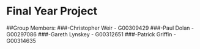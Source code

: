 # Final Year Project

##Group Members:
###-Christopher Weir - G00309429
###-Paul Dolan - G00297086
###-Gareth Lynskey - G00312651
###-Patrick Griffin - G00314635
